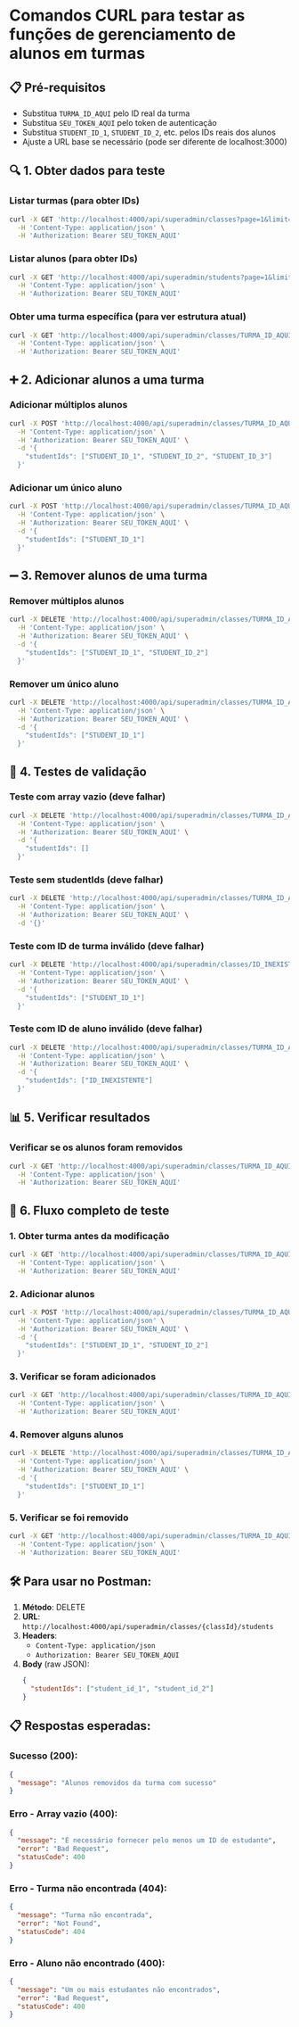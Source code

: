 # Comandos CURL para testar as funções de gerenciamento de alunos em turmas

## 📋 Pré-requisitos
- Substitua `TURMA_ID_AQUI` pelo ID real da turma
- Substitua `SEU_TOKEN_AQUI` pelo token de autenticação
- Substitua `STUDENT_ID_1`, `STUDENT_ID_2`, etc. pelos IDs reais dos alunos
- Ajuste a URL base se necessário (pode ser diferente de localhost:3000)

## 🔍 1. Obter dados para teste

### Listar turmas (para obter IDs)
```bash
curl -X GET 'http://localhost:4000/api/superadmin/classes?page=1&limit=10' \
  -H 'Content-Type: application/json' \
  -H 'Authorization: Bearer SEU_TOKEN_AQUI'
```

### Listar alunos (para obter IDs)
```bash
curl -X GET 'http://localhost:4000/api/superadmin/students?page=1&limit=10' \
  -H 'Content-Type: application/json' \
  -H 'Authorization: Bearer SEU_TOKEN_AQUI'
```

### Obter uma turma específica (para ver estrutura atual)
```bash
curl -X GET 'http://localhost:4000/api/superadmin/classes/TURMA_ID_AQUI' \
  -H 'Content-Type: application/json' \
  -H 'Authorization: Bearer SEU_TOKEN_AQUI'
```

## ➕ 2. Adicionar alunos a uma turma

### Adicionar múltiplos alunos
```bash
curl -X POST 'http://localhost:4000/api/superadmin/classes/TURMA_ID_AQUI/students' \
  -H 'Content-Type: application/json' \
  -H 'Authorization: Bearer SEU_TOKEN_AQUI' \
  -d '{
    "studentIds": ["STUDENT_ID_1", "STUDENT_ID_2", "STUDENT_ID_3"]
  }'
```

### Adicionar um único aluno
```bash
curl -X POST 'http://localhost:4000/api/superadmin/classes/TURMA_ID_AQUI/students' \
  -H 'Content-Type: application/json' \
  -H 'Authorization: Bearer SEU_TOKEN_AQUI' \
  -d '{
    "studentIds": ["STUDENT_ID_1"]
  }'
```

## ➖ 3. Remover alunos de uma turma

### Remover múltiplos alunos
```bash
curl -X DELETE 'http://localhost:4000/api/superadmin/classes/TURMA_ID_AQUI/students' \
  -H 'Content-Type: application/json' \
  -H 'Authorization: Bearer SEU_TOKEN_AQUI' \
  -d '{
    "studentIds": ["STUDENT_ID_1", "STUDENT_ID_2"]
  }'
```

### Remover um único aluno
```bash
curl -X DELETE 'http://localhost:4000/api/superadmin/classes/TURMA_ID_AQUI/students' \
  -H 'Content-Type: application/json' \
  -H 'Authorization: Bearer SEU_TOKEN_AQUI' \
  -d '{
    "studentIds": ["STUDENT_ID_1"]
  }'
```

## 🧪 4. Testes de validação

### Teste com array vazio (deve falhar)
```bash
curl -X DELETE 'http://localhost:4000/api/superadmin/classes/TURMA_ID_AQUI/students' \
  -H 'Content-Type: application/json' \
  -H 'Authorization: Bearer SEU_TOKEN_AQUI' \
  -d '{
    "studentIds": []
  }'
```

### Teste sem studentIds (deve falhar)
```bash
curl -X DELETE 'http://localhost:4000/api/superadmin/classes/TURMA_ID_AQUI/students' \
  -H 'Content-Type: application/json' \
  -H 'Authorization: Bearer SEU_TOKEN_AQUI' \
  -d '{}'
```

### Teste com ID de turma inválido (deve falhar)
```bash
curl -X DELETE 'http://localhost:4000/api/superadmin/classes/ID_INEXISTENTE/students' \
  -H 'Content-Type: application/json' \
  -H 'Authorization: Bearer SEU_TOKEN_AQUI' \
  -d '{
    "studentIds": ["STUDENT_ID_1"]
  }'
```

### Teste com ID de aluno inválido (deve falhar)
```bash
curl -X DELETE 'http://localhost:4000/api/superadmin/classes/TURMA_ID_AQUI/students' \
  -H 'Content-Type: application/json' \
  -H 'Authorization: Bearer SEU_TOKEN_AQUI' \
  -d '{
    "studentIds": ["ID_INEXISTENTE"]
  }'
```

## 📊 5. Verificar resultados

### Verificar se os alunos foram removidos
```bash
curl -X GET 'http://localhost:4000/api/superadmin/classes/TURMA_ID_AQUI' \
  -H 'Content-Type: application/json' \
  -H 'Authorization: Bearer SEU_TOKEN_AQUI'
```

## 🔄 6. Fluxo completo de teste

### 1. Obter turma antes da modificação
```bash
curl -X GET 'http://localhost:4000/api/superadmin/classes/TURMA_ID_AQUI' \
  -H 'Content-Type: application/json' \
  -H 'Authorization: Bearer SEU_TOKEN_AQUI'
```

### 2. Adicionar alunos
```bash
curl -X POST 'http://localhost:4000/api/superadmin/classes/TURMA_ID_AQUI/students' \
  -H 'Content-Type: application/json' \
  -H 'Authorization: Bearer SEU_TOKEN_AQUI' \
  -d '{
    "studentIds": ["STUDENT_ID_1", "STUDENT_ID_2"]
  }'
```

### 3. Verificar se foram adicionados
```bash
curl -X GET 'http://localhost:4000/api/superadmin/classes/TURMA_ID_AQUI' \
  -H 'Content-Type: application/json' \
  -H 'Authorization: Bearer SEU_TOKEN_AQUI'
```

### 4. Remover alguns alunos
```bash
curl -X DELETE 'http://localhost:4000/api/superadmin/classes/TURMA_ID_AQUI/students' \
  -H 'Content-Type: application/json' \
  -H 'Authorization: Bearer SEU_TOKEN_AQUI' \
  -d '{
    "studentIds": ["STUDENT_ID_1"]
  }'
```

### 5. Verificar se foi removido
```bash
curl -X GET 'http://localhost:4000/api/superadmin/classes/TURMA_ID_AQUI' \
  -H 'Content-Type: application/json' \
  -H 'Authorization: Bearer SEU_TOKEN_AQUI'
```

## 🛠️ Para usar no Postman:

1. **Método**: DELETE
2. **URL**: `http://localhost:4000/api/superadmin/classes/{classId}/students`
3. **Headers**:
   - `Content-Type: application/json`
   - `Authorization: Bearer SEU_TOKEN_AQUI`
4. **Body** (raw JSON):
   ```json
   {
     "studentIds": ["student_id_1", "student_id_2"]
   }
   ```

## 📋 Respostas esperadas:

### Sucesso (200):
```json
{
  "message": "Alunos removidos da turma com sucesso"
}
```

### Erro - Array vazio (400):
```json
{
  "message": "É necessário fornecer pelo menos um ID de estudante",
  "error": "Bad Request",
  "statusCode": 400
}
```

### Erro - Turma não encontrada (404):
```json
{
  "message": "Turma não encontrada",
  "error": "Not Found",
  "statusCode": 404
}
```

### Erro - Aluno não encontrado (400):
```json
{
  "message": "Um ou mais estudantes não encontrados",
  "error": "Bad Request",
  "statusCode": 400
}
```
